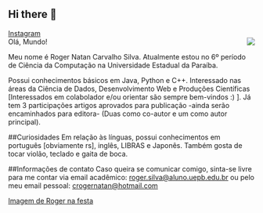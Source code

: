 
## Hi there 👋

<div>
  <a href="https://www.instagram.com/rc.arvalho/">Instagram</a>
</div>
<img align="right" src="https://visitor-badge.laobi.icu/badge?page_id=RogerCarvalhoUEPB.RogerCarvalhoUEPB"/>
Olá, Mundo!

Meu nome é Roger Natan Carvalho Silva. Atualmente estou no 6º período de Ciência da Computação na Universidade Estadual da Paraíba. 

Possui conhecimentos básicos em Java, Python e C++. Interessado nas áreas da Ciência de Dados, Desenvolvimento Web e Produções Científicas [Interessados em colabolador e/ou orientar são sempre bem-vindos :) ]. Já tem 3 participações artigos aprovados para publicação -ainda serão encaminhados para editora- (Duas como co-autor e um como autor principal). 

##Curiosidades
Em relação às línguas, possui conhecimentos em português [obviamente rs], inglês, LIBRAS e Japonês. Também gosta de tocar violão, teclado e gaita de boca.

##Informações de contato
Caso queira se comunicar comigo, sinta-se livre para me contar via email acadêmico: roger.silva@aluno.uepb.edu.br ou pelo meu email pessoal: crogernatan@hotmail.com

[Imagem de Roger na festa](https://github.com/user-attachments/assets/e59495c3-8724-4ecb-852e-ed82960bc097)

